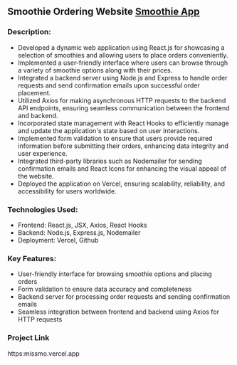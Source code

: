 ## Smoothie Ordering Website <a href='http://missmo.vercel.app'>Smoothie App</a>

### Description:
- Developed a dynamic web application using React.js for showcasing a selection of smoothies and allowing users to place orders conveniently.
- Implemented a user-friendly interface where users can browse through a variety of smoothie options along with their prices.
- Integrated a backend server using Node.js and Express to handle order requests and send confirmation emails upon successful order placement.
- Utilized Axios for making asynchronous HTTP requests to the backend API endpoints, ensuring seamless communication between the frontend and backend.
- Incorporated state management with React Hooks to efficiently manage and update the application's state based on user interactions.
- Implemented form validation to ensure that users provide required information before submitting their orders, enhancing data integrity and user experience.
- Integrated third-party libraries such as Nodemailer for sending confirmation emails and React Icons for enhancing the visual appeal of the website.
- Deployed the application on Vercel, ensuring scalability, reliability, and accessibility for users worldwide.

### Technologies Used:
- Frontend: React.js, JSX, Axios, React Hooks
- Backend: Node.js, Express.js, Nodemailer
- Deployment: Vercel, Github

### Key Features:
- User-friendly interface for browsing smoothie options and placing orders
- Form validation to ensure data accuracy and completeness
- Backend server for processing order requests and sending confirmation emails
- Seamless integration between frontend and backend using Axios for HTTP requests

### Project Link
https:missmo.vercel.app
